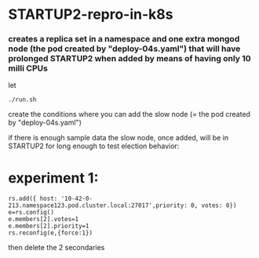 # STARTUP2-repro-in-k8s
### creates a replica set in a namespace and one extra mongod node (the pod created by "deploy-04s.yaml") that will have prolonged STARTUP2 when added by means of having only 10 milli CPUs

let 

```
./run.sh
```

create the conditions where you can add the slow node (= the pod created by "deploy-04s.yaml")

if there is enough sample data the slow node, once added, will be in STARTUP2 for long enough to test election behavior:

# experiment 1:
```
rs.add({ host: '10-42-0-213.namespace123.pod.cluster.local:27017',priority: 0, votes: 0})
e=rs.config()
e.members[2].votes=1
e.members[2].priority=1
rs.reconfig(e,{force:1})
```
then delete the 2 secondaries
